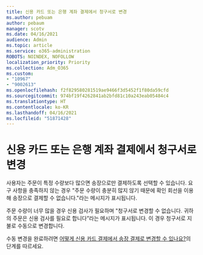 ```yaml
---
title: 신용 카드 또는 은행 계좌 결제에서 청구서로 변경
ms.author: pebuam
author: pebaum
manager: scotv
ms.date: 04/16/2021
audience: Admin
ms.topic: article
ms.service: o365-administration
ROBOTS: NOINDEX, NOFOLLOW
localization_priority: Priority
ms.collection: Adm_O365
ms.custom:
- "10967"
- "9002613"
ms.openlocfilehash: f2f829580281519ae9466f3d5452f1f80da59cfd
ms.sourcegitcommit: 974bf19f4262841ab2bfd81c10a243eab05484c4
ms.translationtype: HT
ms.contentlocale: ko-KR
ms.lasthandoff: 04/16/2021
ms.locfileid: "51871428"
---
```

# <a name="change-from-credit-card-or-bank-account-payments-to-invoice"></a>신용 카드 또는 은행 계좌 결제에서 청구서로 변경

사용자는 주문이 특정 수량보다 많으면 송장으로만 결제하도록 선택할 수 있습니다. 요구 사항을 충족하지 않는 경우 "주문 수량이 충분히 많지 않기 때문에 확인 회선을 이용해 송장으로 결제할 수 없습니다."라는 메시지가 표시됩니다. 

주문 수량이 너무 많을 경우 신용 검사가 필요하며 "청구서로 변경할 수 없습니다. 귀하의 주문은 신용 검사를 필요로 합니다”라는 메시지가 표시됩니다. 이 경우 청구서로 지불로 수동으로 변경합니다. 

수동 변경을 완료하려면 [어떻게 신용 카드 결제에서 송장 결제로 변경할 수 있나요?](https://docs.microsoft.com/alchemyinsights/how-do-i-change-from-credit-card-payments-to-invoice)의 단계를 따르세요.